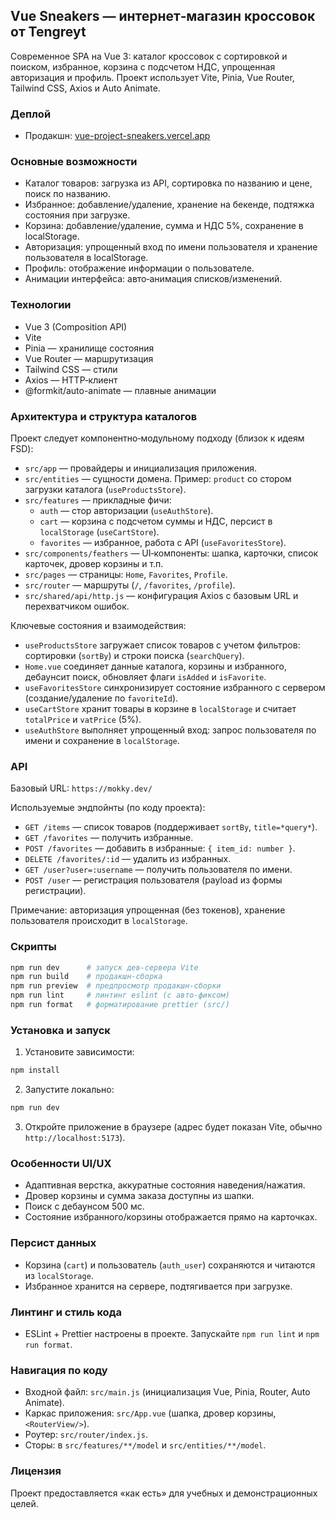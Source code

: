 ## Vue Sneakers — интернет‑магазин кроссовок от Tengreyt

Современное SPA на Vue 3: каталог кроссовок с сортировкой и поиском, избранное, корзина с подсчетом НДС, упрощенная авторизация и профиль. Проект использует Vite, Pinia, Vue Router, Tailwind CSS, Axios и Auto Animate.

### Деплой
- Продакшн: [vue-project-sneakers.vercel.app](https://vue-project-sneakers.vercel.app/)

### Основные возможности
- Каталог товаров: загрузка из API, сортировка по названию и цене, поиск по названию.
- Избранное: добавление/удаление, хранение на бекенде, подтяжка состояния при загрузке.
- Корзина: добавление/удаление, сумма и НДС 5%, сохранение в localStorage.
- Авторизация: упрощенный вход по имени пользователя и хранение пользователя в localStorage.
- Профиль: отображение информации о пользователе.
- Анимации интерфейса: авто‑анимация списков/изменений.

### Технологии
- Vue 3 (Composition API)
- Vite
- Pinia — хранилище состояния
- Vue Router — маршрутизация
- Tailwind CSS — стили
- Axios — HTTP‑клиент
- @formkit/auto-animate — плавные анимации

### Архитектура и структура каталогов
Проект следует компонентно‑модульному подходу (близок к идеям FSD):

- `src/app` — провайдеры и инициализация приложения.
- `src/entities` — сущности домена. Пример: `product` со стором загрузки каталога (`useProductsStore`).
- `src/features` — прикладные фичи:
  - `auth` — стор авторизации (`useAuthStore`).
  - `cart` — корзина с подсчетом суммы и НДС, персист в `localStorage` (`useCartStore`).
  - `favorites` — избранное, работа с API (`useFavoritesStore`).
- `src/components/feathers` — UI‑компоненты: шапка, карточки, список карточек, дровер корзины и т.п.
- `src/pages` — страницы: `Home`, `Favorites`, `Profile`.
- `src/router` — маршруты (`/`, `/favorites`, `/profile`).
- `src/shared/api/http.js` — конфигурация Axios с базовым URL и перехватчиком ошибок.

Ключевые состояния и взаимодействия:
- `useProductsStore` загружает список товаров с учетом фильтров: сортировки (`sortBy`) и строки поиска (`searchQuery`).
- `Home.vue` соединяет данные каталога, корзины и избранного, дебаунсит поиск, обновляет флаги `isAdded` и `isFavorite`.
- `useFavoritesStore` синхронизирует состояние избранного с сервером (создание/удаление по `favoriteId`).
- `useCartStore` хранит товары в корзине в `localStorage` и считает `totalPrice` и `vatPrice` (5%).
- `useAuthStore` выполняет упрощенный вход: запрос пользователя по имени и сохранение в `localStorage`.

### API
Базовый URL: `https://mokky.dev/`

Используемые эндпойнты (по коду проекта):
- `GET /items` — список товаров (поддерживает `sortBy`, `title=*query*`).
- `GET /favorites` — получить избранные.
- `POST /favorites` — добавить в избранные: `{ item_id: number }`.
- `DELETE /favorites/:id` — удалить из избранных.
- `GET /user?user=:username` — получить пользователя по имени.
- `POST /user` — регистрация пользователя (payload из формы регистрации).

Примечание: авторизация упрощенная (без токенов), хранение пользователя происходит в `localStorage`.

### Скрипты
```sh
npm run dev      # запуск дев‑сервера Vite
npm run build    # продакшн‑сборка
npm run preview  # предпросмотр продакшн‑сборки
npm run lint     # линтинг eslint (с авто‑фиксом)
npm run format   # форматирование prettier (src/)
```

### Установка и запуск
1) Установите зависимости:
```sh
npm install
```

2) Запустите локально:
```sh
npm run dev
```

3) Откройте приложение в браузере (адрес будет показан Vite, обычно `http://localhost:5173`).

### Особенности UI/UX
- Адаптивная верстка, аккуратные состояния наведения/нажатия.
- Дровер корзины и сумма заказа доступны из шапки.
- Поиск с дебаунсом 500 мс.
- Состояние избранного/корзины отображается прямо на карточках.

### Персист данных
- Корзина (`cart`) и пользователь (`auth_user`) сохраняются и читаются из `localStorage`.
- Избранное хранится на сервере, подтягивается при загрузке.

### Линтинг и стиль кода
- ESLint + Prettier настроены в проекте. Запускайте `npm run lint` и `npm run format`.

### Навигация по коду
- Входной файл: `src/main.js` (инициализация Vue, Pinia, Router, Auto Animate).
- Каркас приложения: `src/App.vue` (шапка, дровер корзины, `<RouterView/>`).
- Роутер: `src/router/index.js`.
- Сторы: в `src/features/**/model` и `src/entities/**/model`.

### Лицензия
Проект предоставляется «как есть» для учебных и демонстрационных целей.

